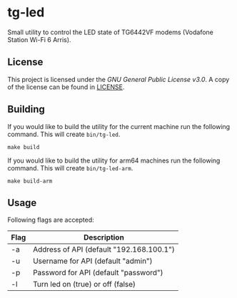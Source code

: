 # tg-led

Small utility to control the LED state of TG6442VF modems (Vodafone
Station Wi-Fi 6 Arris).

## License

This project is licensed under the *GNU General Public License v3.0*. A copy of
the license can be found in [LICENSE](LICENSE).

## Building

If you would like to build the utility for the current machine run the
following command. This will create `bin/tg-led`.

```shell
make build
```

If you would like to build the utility for arm64 machines run the
following command. This will create `bin/tg-led-arm`.

```shell
make build-arm
```

## Usage

Following flags are accepted:

| Flag | Description                              |
|------|------------------------------------------|
| -a   | Address of API (default "192.168.100.1") |
| -u   | Username for API (default "admin")       |
| -p   | Password for API (default "password")    |
| -l   | Turn led on (true) or off (false)        |
